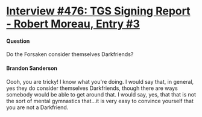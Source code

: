 # [Interview #476: TGS Signing Report - Robert Moreau, Entry #3](https://www.theoryland.com/intvmain.php?i=476#3)

#### Question

Do the Forsaken consider themselves Darkfriends?

#### Brandon Sanderson

Oooh, you are tricky! I know what you're doing. I would say that, in general, yes they do consider themselves Darkfriends, though there are ways somebody would be able to get around that. I would say, yes, that that is not the sort of mental gymnastics that...it is very easy to convince yourself that you are not a Darkfriend.

